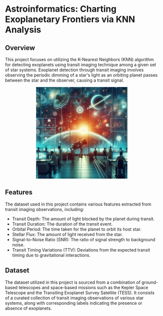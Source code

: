 # Astroinformatics: Charting Exoplanetary Frontiers via KNN Analysis

## Overview
This project focuses on utilizing the K-Nearest Neighbors (KNN) algorithm for detecting exoplanets using transit imaging technique among a given set of star systems. Exoplanet detection through transit imaging involves observing the periodic dimming of a star's light as an orbiting planet passes between the star and the observer, causing a transit signal.

<div align="center">
  <img src="exoplanet_hunting.jfif" width="300" alt="Image in initial epoch">
</div>

## Features
The dataset used in this project contains various features extracted from transit imaging observations, including:
- Transit Depth: The amount of light blocked by the planet during transit.
- Transit Duration: The duration of the transit event.
- Orbital Period: The time taken for the planet to orbit its host star.
- Stellar Flux: The amount of light received from the star.
- Signal-to-Noise Ratio (SNR): The ratio of signal strength to background noise.
- Transit Timing Variations (TTV): Deviations from the expected transit timing due to gravitational interactions.

## Dataset
The dataset utilized in this project is sourced from a combination of ground-based telescopes and space-based missions such as the Kepler Space Telescope and the Transiting Exoplanet Survey Satellite (TESS). It consists of a curated collection of transit imaging observations of various star systems, along with corresponding labels indicating the presence or absence of exoplanets.

